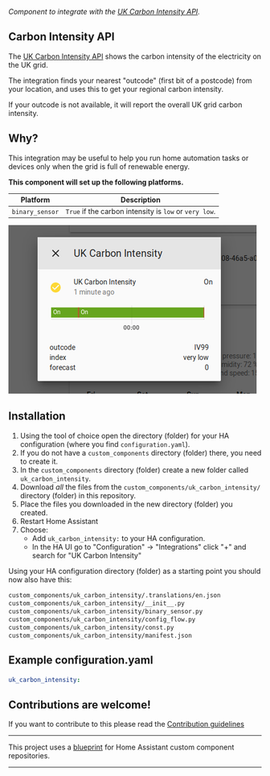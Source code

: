 _Component to integrate with the [UK Carbon Intensity API][uk_carbon_intensity_api]._

## Carbon Intensity API
The [UK Carbon Intensity API][uk_carbon_intensity_api] shows the carbon intensity of the electricity on the UK grid.

The integration finds your nearest "outcode" (first bit of a postcode) from your location, and uses this to get your regional carbon intensity.

If your outcode is not available, it will report the overall UK grid carbon intensity.

## Why?
This integration may be useful to help you run home automation tasks or devices only when the grid is full of renewable energy.

**This component will set up the following platforms.**

Platform        | Description
----------------|-------------------------------------------------------
`binary_sensor` | `True` if the carbon intensity is `low` or `very low`.


![example][exampleimg]

## Installation

1. Using the tool of choice open the directory (folder) for your HA configuration (where you find `configuration.yaml`).
2. If you do not have a `custom_components` directory (folder) there, you need to create it.
3. In the `custom_components` directory (folder) create a new folder called `uk_carbon_intensity`.
4. Download _all_ the files from the `custom_components/uk_carbon_intensity/` directory (folder) in this repository.
5. Place the files you downloaded in the new directory (folder) you created.
6. Restart Home Assistant
7. Choose:
   - Add `uk_carbon_intensity:` to your HA configuration.
   - In the HA UI go to "Configuration" -> "Integrations" click "+" and search for "UK Carbon Intensity"

Using your HA configuration directory (folder) as a starting point you should now also have this:

```text
custom_components/uk_carbon_intensity/.translations/en.json
custom_components/uk_carbon_intensity/__init__.py
custom_components/uk_carbon_intensity/binary_sensor.py
custom_components/uk_carbon_intensity/config_flow.py
custom_components/uk_carbon_intensity/const.py
custom_components/uk_carbon_intensity/manifest.json

```

## Example configuration.yaml

```yaml
uk_carbon_intensity:

```

## Contributions are welcome!

If you want to contribute to this please read the [Contribution guidelines](CONTRIBUTING.md)

***

This project uses a [blueprint] for Home Assistant custom component repositories.

***
[blueprint]: https://github.com/custom-components/blueprint
[uk_carbon_intensity_api]: https://carbonintensity.org.uk/
[exampleimg]: example.png